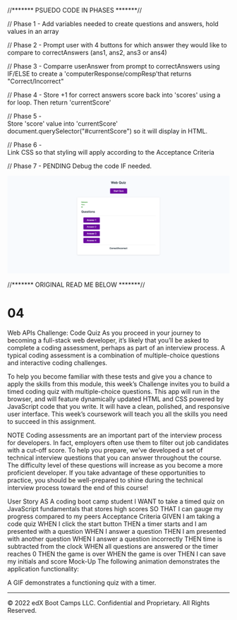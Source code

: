 //******* PSUEDO CODE IN PHASES *******// 

// Phase 1 - 
Add variables needed to create questions and answers, hold values in an array 

// Phase 2 - 
Prompt user with 4 buttons for which answer they would like to compare to correctAnswers (ans1, ans2, ans3 or ans4)

// Phase 3 - 
Comparre userAnswer from prompt to correctAnswers using IF/ELSE to create a 'computerResponse/compResp'that returns "Correct/Incorrect"

// Phase 4 -
Store +1 for correct answers score back into 'scores' using a for loop. Then return 'currentScore'

// Phase 5 -  
Store 'score' value into 'currentScore' document.querySelector("#currentScore") so it will display in HTML. 

// Phase 6 -  
Link CSS so that styling will apply according to the Acceptance Criteria 

// Phase 7 - PENDING 
Debug the code IF needed. 


![plot](./assets/images/web-quiz-ss.png)  


//******* ORIGINAL READ ME BELOW *******//
# 04 

Web APIs Challenge: Code Quiz
As you proceed in your journey to becoming a full-stack web developer, it’s likely that you’ll be asked to complete a coding assessment, perhaps as part of an interview process. A typical coding assessment is a combination of multiple-choice questions and interactive coding challenges.

To help you become familiar with these tests and give you a chance to apply the skills from this module, this week’s Challenge invites you to build a timed coding quiz with multiple-choice questions. This app will run in the browser, and will feature dynamically updated HTML and CSS powered by JavaScript code that you write. It will have a clean, polished, and responsive user interface. This week’s coursework will teach you all the skills you need to succeed in this assignment.

NOTE
Coding assessments are an important part of the interview process for developers. In fact, employers often use them to filter out job candidates with a cut-off score. To help you prepare, we’ve developed a set of technical interview questions that you can answer throughout the course. The difficulty level of these questions will increase as you become a more proficient developer. If you take advantage of these opportunities to practice, you should be well-prepared to shine during the technical interview process toward the end of this course!

User Story
AS A coding boot camp student
I WANT to take a timed quiz on JavaScript fundamentals that stores high scores
SO THAT I can gauge my progress compared to my peers
Acceptance Criteria
GIVEN I am taking a code quiz
WHEN I click the start button
THEN a timer starts and I am presented with a question
WHEN I answer a question
THEN I am presented with another question
WHEN I answer a question incorrectly
THEN time is subtracted from the clock
WHEN all questions are answered or the timer reaches 0
THEN the game is over
WHEN the game is over
THEN I can save my initials and score
Mock-Up
The following animation demonstrates the application functionality:

A GIF demonstrates a functioning quiz with a timer.
- - -
© 2022 edX Boot Camps LLC. Confidential and Proprietary. All Rights Reserved.
